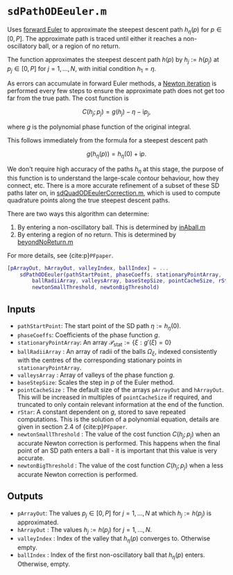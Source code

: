 # `sdPathODEeuler.m`

Uses [forward Euler](https://en.wikipedia.org/wiki/Euler_method) to approximate the steepest descent path $h_\eta(p)$ for $p\in[0,P]$. The approximate path is traced until either it reaches a non-oscillatory ball, or a region of no return.

The function approximates the steepest descent path $h(p)$ by $h_j:=h(p_j)$ at $p_j\in[0,P]$ for $j=1,\ldots,N$, with initial condition $h_1=\eta$.

As errors can accumulate in forward Euler methods, a [Newton iteration](https://en.wikipedia.org/wiki/Newton%27s_method) is performed every few steps to ensure the approximate path does not get too far from the true path. The cost function is 

$$
C(h_j; p_j) = g(h_j) - \eta - \mathrm{i}p_j,
$$

where $g$ is the polynomial phase function of the original integral.

This follows immediately from the formula for a steepest descent path

$$
g(h_\eta(p)) = h_\eta(0) + \mathrm{i}p.
$$

We don't require high accuracy of the paths $h_\eta$ at this stage, the purpose of this function is to understand the large-scale contour behaviour, how they connect, etc. There is a more accurate refinement of a subset of these SD paths later on, in [sdQuadODEeulerCorrection.m](sdQuadODEeulerCorrection.md), which is used to compute quadrature points along the true steepest descent paths.

There are two ways this algorithm can determine:
1. By entering a non-oscillatory ball. This is determined by [inAball.m](inAball.md)
2. By entering a region of no return. This is determined by [beyondNoReturn.m](beyondNoReturn.md)

For more details, see {cite:p}`PFpaper`.

```matlab
[pArrayOut, hArrayOut, valleyIndex, ballIndex] = ...
    sdPathODEeuler(pathStartPoint, phaseCoeffs, stationaryPointArray, ...
        ballRadiiArray, valleysArray, baseStepSize, pointCacheSize, rStar,...
        newtonSmallThreshold, newtonBigThreshold)
```

## Inputs

* `pathStartPoint`: The start point of the SD path $\eta:=h_\eta(0)$.
* `phaseCoeffs`: Coefficients of the phase function $g$.
* `stationaryPointArray`: An array  $\mathcal{P}_{\mathrm{stat}}:=\{\xi:g'(\xi)=0\}$
* `ballRadiiArray` : An array of radii of the balls $\Omega_\xi$, indexed consistently with the centres of the corresponding stationary points in `stationaryPointArray`.
* `valleysArray` : Array of valleys of the phase function $g$.
* `baseStepSize`: Scales the step in $p$ of the Euler method.
* `pointCacheSize` : The default size of the arrays `pArrayOut` and `hArrayOut`. This will be increased in multiples of `pointCacheSize` if required, and truncated to only contain relevant information at the end of the function.
* `rStar`: A constant dependent on $g$, stored to save repeated computations. This is the solution of a polynomial equation, details are given in section 2.4 of {cite:p}`PFpaper`.
* `newtonSmallThreshold` : The value of the cost function $C(h_j; p_j)$ when an accurate Newton correction is performed. This happens when the final point of an SD path enters a ball - it is important that this value is very accurate.
* `newtonBigThreshold` : The value of the cost function $C(h_j; p_j)$ when a less accurate Newton correction is performed.

## Outputs

* `pArrayOut`: The values $p_j\in[0,P]$ for $j=1,\ldots,N$ at which $h_j:=h(p_j)$ is approximated.
* `hArrayOut` : The values $h_j:=h(p_j)$ for $j=1,\ldots,N$.
* `valleyIndex` : Index of the valley that $h_\eta(p)$ converges to. Otherwise empty.
* `ballIndex` : Index of the first non-oscillatory ball that $h_\eta(p)$ enters. Otherwise, empty.